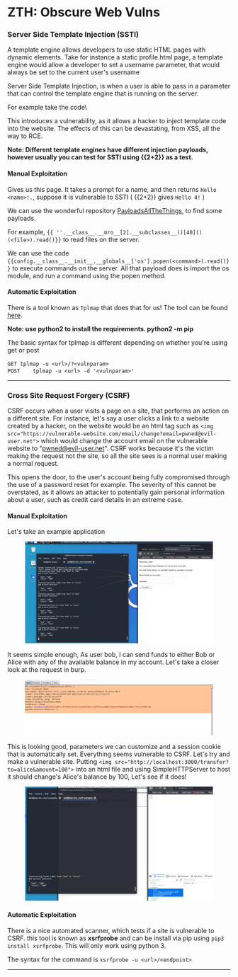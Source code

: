 # ZTH: Obscure Web Vulns

### Server Side Template Injection (SSTI)

A template engine allows developers to use static HTML pages with dynamic elements. Take for instance a static profile.html page, a template engine would allow a developer to set a username parameter, that would always be set to the current user's username

Server Side Template Injection, is when a user is able to pass in a parameter that can control the template engine that is running on the server.

For example take the code\


This introduces a vulnerability, as it allows a hacker to inject template code into the website. The effects of this can be devastating, from XSS, all the way to RCE.

**Note: Different template engines have different injection payloads, however usually you can test for SSTI using \{{2+2\}} as a test.**

#### Manual Exploitation

Gives us this page. It takes a prompt for a name, and then returns `Hello <name>!.`, suppose it is vulnerable to SSTI ( \{{2+2\}} gives `Hello 4!` )

We can use the wonderful repository [PayloadsAllTheThings](https://github.com/swisskyrepo/PayloadsAllTheThings/tree/master/Server%20Side%20Template%20Injection#basic-injection), to find some payloads.

For example, `{{ ''.__class__.__mro__[2].__subclasses__()[40]()(<file>).read()}}` to read files on the server.

We can use the code `{{config.__class__.__init__.__globals__['os'].popen(<command>).read()}}` to execute commands on the server. All that payload does is import the os module, and run a command using the popen method.

#### Automatic Exploitation

There is a tool known as `Tplmap` that does that for us! The tool can be found [here](https://github.com/epinna/tplmap).

**Note: use python2 to install the requirements. python2 -m pip**

The basic syntax for tplmap is different depending on whether you're using get or post

```
GET	tplmap -u <url>/?<vulnparam>
POST	tplmap -u <url> -d '<vulnparam>'
```

***

### Cross Site Request Forgery (CSRF)

CSRF occurs when a user visits a page on a site, that performs an action on a different site. For instance, let's say a user clicks a link to a website created by a hacker, on the website would be an html tag such as `<img src="https://vulnerable-website.com/email/change?email=pwned@evil-user.net">` which would change the account email on the vulnerable website to "pwned@evil-user.net". CSRF works because it's the victim making the request not the site, so all the site sees is a normal user making a normal request.

This opens the door, to the user's account being fully compromised through the use of a password reset for example. The severity of this cannot be overstated, as it allows an attacker to potentially gain personal information about a user, such as credit card details in an extreme case.

#### Manual Exploitation

Let's take an example application

<figure><img src="../../../../../../.gitbook/assets/image (13).png" alt=""><figcaption></figcaption></figure>

It seems simple enough, As user bob, I can send funds to either Bob or Alice with any of the available balance in my account. Let's take a closer look at the request in burp.

<figure><img src="../../../../../../.gitbook/assets/image (10).png" alt=""><figcaption></figcaption></figure>

This is looking good, parameters we can customize and a session cookie that is automatically set. Everything seems vulnerable to CSRF. Let's try and make a vulnerable site. Putting `<img src="http://localhost:3000/transfer?to=alice&amount=100">` into an html file and using SimpleHTTPServer to host it should change's Alice's balance by 100, Let's see if it does!

<figure><img src="../../../../../../.gitbook/assets/image (9).png" alt=""><figcaption></figcaption></figure>

#### Automatic Exploitation

There is a nice automated scanner, which tests if a site is vulnerable to CSRF. this tool is known as **xsrfprobe** and can be install via pip using `pip3 install xsrfprobe`. This will only work using python 3.

The syntax for the command is `xsrfprobe -u <url>/<endpoint>`

***

